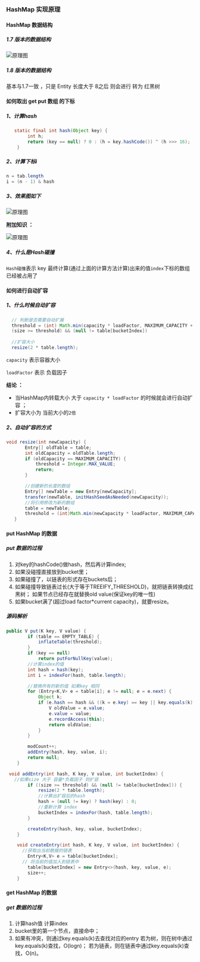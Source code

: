 

### HashMap  实现原理

  #### HashMap 数据结构

##### 1.7 版本的数据结构


![原理图](/resources/hashMap/HashMap_数据结构存储原理图.png)



##### 1.8 版本的数据结构

基本与1.7一致 ，只是 Entity 长度大于 8之后 则会进行 转为 红黑树



#### 如何取出 get put 数组 的下标



##### 1、计算hash

```java
   static final int hash(Object key) {
        int h;
        return (key == null) ? 0 : (h = key.hashCode()) ^ (h >>> 16);
    }
```

##### 2、计算下标i

```java
n = tab.length
i = (n - 1) & hash
```

##### 3、效果图如下
![原理图](/resources/hashMap/hashcode.png)

**附加知识 ：**

![原理图](/resources/javaBase/Java_基础之位运算.png)

##### 4、什么是Hash碰撞 
`Hash碰撞`表示 key 最终计算(通过上面的计算方法计算)出来的值`index`下标的数组已经被占用了

#### 如何进行自动扩容

##### 1、什么时候自动扩容 

```java
  // 判断是否需要自动扩展
  threshold = (int) Math.min(capacity * loadFactor, MAXIMUM_CAPACITY + 1);
  (size >= threshold) && (null != table[bucketIndex])
      
  //扩容大小
  resize(2 * table.length);
```

  `capacity` 表示容器大小 

  `loadFactor` 表示 负载因子 



  **结论 ：**

- 当HashMap内转载大小 大于  `capacity * loadFactor`  的时候就会进行自动扩容 ；
- 扩容大小为 当前大小的`2倍` 

##### 2、自动扩容的方式

 ```java
 void resize(int newCapacity) {
        Entry[] oldTable = table;
        int oldCapacity = oldTable.length;
        if (oldCapacity == MAXIMUM_CAPACITY) {
            threshold = Integer.MAX_VALUE;
            return;
        }

        //创建新的长度的数组 
        Entry[] newTable = new Entry[newCapacity];
        transfer(newTable, initHashSeedAsNeeded(newCapacity));
        //将引用修改为新的数组
        table = newTable;
        threshold = (int)Math.min(newCapacity * loadFactor, MAXIMUM_CAPACITY + 1);
    }

 ```
  	
#### put HashMap 的数据

##### put 数据的过程  
1. 对key的hashCode()做hash，然后再计算index;
2. 如果没碰撞直接放到bucket里；
3. 如果碰撞了，以链表的形式存在buckets后；
4. 如果碰撞导致链表过长(大于等于TREEIFY_THRESHOLD)，就把链表转换成红黑树；
如果节点已经存在就替换old value(保证key的唯一性)
5. 如果bucket满了(超过load factor*current capacity)，就要resize。

##### 源码解析

```java
public V put(K key, V value) {
        if (table == EMPTY_TABLE) {
            inflateTable(threshold);
        }
        if (key == null)
            return putForNullKey(value);
        //计算index的值
        int hash = hash(key);
        int i = indexFor(hash, table.length);

        //替换所有的新的值 如果key 相同
        for (Entry<K,V> e = table[i]; e != null; e = e.next) {
            Object k;
            if (e.hash == hash && ((k = e.key) == key || key.equals(k))) {
                V oldValue = e.value;
                e.value = value;
                e.recordAccess(this);
                return oldValue;
            }
        }

        modCount++;
        addEntry(hash, key, value, i);
        return null;
    }
```

```java
 void addEntry(int hash, K key, V value, int bucketIndex) {
   //如果size 大于 容量*负载因子 则扩容 
        if ((size >= threshold) && (null != table[bucketIndex])) {
            resize(2 * table.length);
            //计算出扩容后的hash
            hash = (null != key) ? hash(key) : 0;
            //重新计算 index
            bucketIndex = indexFor(hash, table.length);
        }

        createEntry(hash, key, value, bucketIndex);
    }
```

```java
    void createEntry(int hash, K key, V value, int bucketIndex) {
      //获取出当前数据的链表
        Entry<K,V> e = table[bucketIndex];
      // 将当前的值加入到链表中
        table[bucketIndex] = new Entry<>(hash, key, value, e);
        size++;
    }

```



#### get HashMap 的数据

##### get 数据的过程 
1. 计算hash值 计算index 
2. bucket里的第一个节点，直接命中；
3. 如果有冲突，则通过key.equals(k)去查找对应的entry
若为树，则在树中通过key.equals(k)查找，O(logn)；
若为链表，则在链表中通过key.equals(k)查找，O(n)。